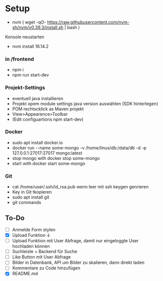 # Setup
- nvm ( wget -qO- https://raw.githubusercontent.com/nvm-sh/nvm/v0.39.3/install.sh | bash )

Konsole neustarten

- nvm install 16.14.2
### in /frontend
- npm i
- npm run start-dev
### Projekt-Settings
- eventuell java installieren
- Projekt opem module settings java version auswählen (SDK hinterlegen)
- POM rechtscklick as Maven projekt
- View>Appearence>Toolbar
- (Edit configuartions npm start-dev)
### Docker
- sudo apt install docker.io
- docker run --name some-mongo -v /home/linus/db:/data/db -d -p 127.0.0.1:27017:27017 mongo:latest
- stop mongo with docker stop some-mongo
- start with docker start some-mongo
### Git
- cat /home/user/.ssh/id_rsa.pub wenn leer mit ssh keygen genrieren  
- Key in Git tkopieren
- sudo apt install git
- git commands

## To-Do
- [ ] Anmelde Form stylen
- [x] Upload Funktion ↓
- [ ] Upload Funktion mit User Abfrage, damit nur eingeloggte User hochladen können
- [ ] Suchleiste + Backend für Suche
- [ ] Like Button mit User Abfrage
- [ ] Bilder in Datenbank, API um Bilder zu skalieren, dann direkt laden
- [ ] Kommentare zu Code hinzufügen
- [x] README.md
